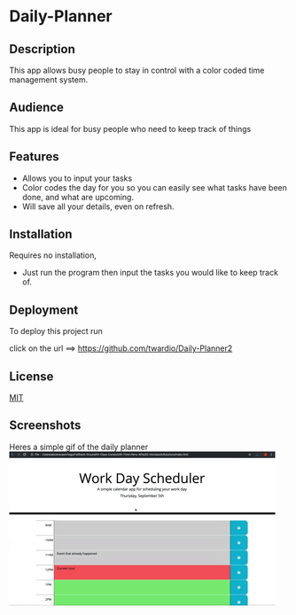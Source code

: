# Daily-Planner

## Description

This app allows busy people to stay in control with a color coded time management system. 

## Audience
This app is ideal for busy people who need to keep track of things

## Features

- Allows you to input your tasks
- Color codes the day for you so you can easily see what tasks have been done, and what are upcoming.
- Will save all your details, even on refresh. 


## Installation
Requires no installation,
- Just run the program then input the tasks you would like to keep track of. 

## Deployment
To deploy this project run

click on the url ==> https://github.com/twardio/Daily-Planner2

## License
[MIT](https://choosealicense.com/licenses/mit/)


## Screenshots
Heres a simple gif of the daily planner
![](05-third-party-apis-homework-demo.gif)
